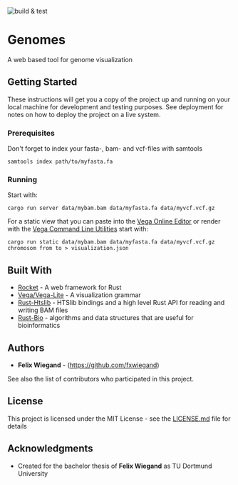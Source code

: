 ![build & test](https://github.com/koesterlab/genomes/workflows/build%20&%20test/badge.svg)

# Genomes

A web based tool for genome visualization 

## Getting Started

These instructions will get you a copy of the project up and running on your local machine for development and testing purposes. See deployment for notes on how to deploy the project on a live system.

### Prerequisites

Don't forget to index your fasta-, bam- and vcf-files with samtools

```
samtools index path/to/myfasta.fa 
```

### Running

Start with:

```
cargo run server data/mybam.bam data/myfasta.fa data/myvcf.vcf.gz
```

For a static view that you can paste into the [Vega Online Editor](https://vega.github.io/editor/) or render with the [Vega Command Line Utilities](https://vega.github.io/vega/usage/#cli) start with:

```
cargo run static data/mybam.bam data/myfasta.fa data/myvcf.vcf.gz chromosom from to > visualization.json
```

## Built With

* [Rocket](https://rocket.rs) - A web framework for Rust
* [Vega/Vega-Lite](https://vega.github.io) - A visualization grammar
* [Rust-Htslib](https://github.com/rust-bio/rust-htslib) - HTSlib bindings and a high level Rust API for reading and writing BAM files
* [Rust-Bio](https://github.com/rust-bio/rust-bio) - algorithms and data structures that are useful for bioinformatics

## Authors

* **Felix Wiegand** - (https://github.com/fxwiegand)

See also the list of contributors who participated in this project.

## License

This project is licensed under the MIT License - see the [LICENSE.md](LICENSE.md) file for details

## Acknowledgments

* Created for the bachelor thesis of **Felix Wiegand** as TU Dortmund University


